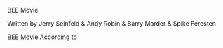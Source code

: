 BEE Movie

Written by Jerry Seinfeld & Andy Robin & Barry Marder & Spike Feresten


BEE Movie
According to